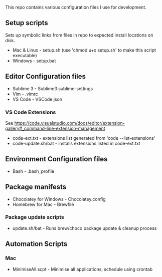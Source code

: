 This repo contains various configuration files I use for development.

## Setup scripts
Sets up symbolic links from files in repo to expected install locations on disk.
* Mac & Linux - setup.sh (use 'chmod u+x setup.sh' to make this script executable)
* Windows - setup.bat

## Editor Configuration files
* Sublime 3  - Sublime3.sublime-settings
* Vim  - .vimrc
* VS Code  - VSCode.json

### VS Code Extensions
See https://code.visualstudio.com/docs/editor/extension-gallery#_command-line-extension-management
* code-ext.txt - extensions list generated from 'code --list-extensions'
* code-update.sh/bat - installs extensions listed in code-ext.txt

## Environment Configuration files
* Bash - .bash_profile

## Package manifests
* Chocolatey for Windows - Chocolatey.config
* Homebrew for Mac - Brewfile

### Package update scripts
* update.sh/bat - Runs brew/choco package update & cleanup process

## Automation Scripts

### Mac
* MinimiseAll.scpt - Minimise all applications, schedule using crontab

